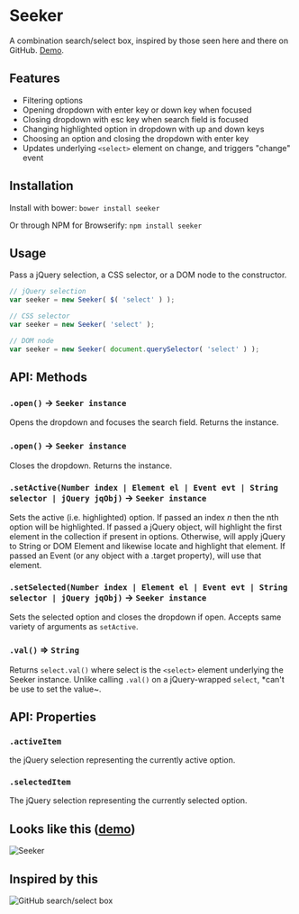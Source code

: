 # Seeker

A combination search/select box, inspired by those seen here and there on GitHub. [Demo](http://nickb1080.github.io/seeker/).

## Features
- Filtering options
- Opening dropdown with enter key or down key when focused
- Closing dropdown with esc key when search field is focused
- Changing highlighted option in dropdown with up and down keys
- Choosing an option and closing the dropdown with enter key
- Updates underlying `<select>` element on change, and triggers "change" event

## Installation
Install with bower:
`bower install seeker`

Or through NPM for Browserify:
`npm install seeker`

## Usage
Pass a jQuery selection, a CSS selector, or a DOM node to the constructor.

```js
// jQuery selection
var seeker = new Seeker( $( 'select' ) );

// CSS selector
var seeker = new Seeker( 'select' );

// DOM node
var seeker = new Seeker( document.querySelector( 'select' ) );
```

## API: Methods
### `.open()` -> `Seeker instance`
Opens the dropdown and focuses the search field. Returns the instance.

### `.open()` -> `Seeker instance`
Closes the dropdown. Returns the instance.

### `.setActive(Number index | Element el | Event evt | String selector | jQuery jqObj)` -> `Seeker instance`
Sets the active (i.e. highlighted) option. If passed an index _n_ then the nth option will be highlighted. If passed a jQuery object, will highlight the first element in the collection if present in options. Otherwise, will apply jQuery to String or DOM Element and likewise locate and highlight that element. If passed an Event (or any object with a .target property), will use that element.

### `.setSelected(Number index | Element el | Event evt | String selector | jQuery jqObj)` -> `Seeker instance`
Sets the selected option and closes the dropdown if open. Accepts same variety of arguments as `setActive`.

### `.val()` => `String`
Returns `select.val()` where select is the `<select>` element underlying the Seeker instance. Unlike calling `.val()` on a jQuery-wrapped `select`, *can't be use to set the value~.

## API: Properties
### `.activeItem`
the jQuery selection representing the currently active option.

### `.selectedItem`
The jQuery selection representing the currently selected option.

## Looks like this ([demo](http://nickb1080.github.io/seeker/))
![Seeker](https://dl.dropboxusercontent.com/u/26194775/img/seeker.png)

## Inspired by this
![GitHub search/select box](https://dl.dropboxusercontent.com/u/26194775/img/github-search-select.png)
